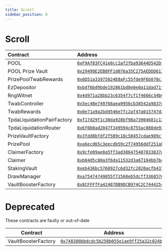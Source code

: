 ```yaml
---
title: Scroll
sidebar_position: 0
---
```


# Scroll

| Contract | Address |
| :--- | :--- |
| POOL | [`0xF9Af83FC41e0cc2af2fba93644D542Df6eA0F2b7`](https://scrollscan.com/address/0xF9Af83FC41e0cc2af2fba93644D542Df6eA0F2b7) |
| POOL Prize Vault | [`0x29499E2EB8FF1d076a35C275AEDDD613Afb1Fa9B`](https://scrollscan.com/token/0x29499E2EB8FF1d076a35C275AEDDD613Afb1Fa9B) |
| PrizePoolTwabRewards | [`0x0D51a33975024E8aFc55fde9F6b070c10AA71Dd9`](https://scrollscan.com/address/0x0D51a33975024E8aFc55fde9F6b070c10AA71Dd9) |
| EzDepositor | [`0xbdf6bd9bde192861bd8e0e0a11dad71f178a34c8`](https://scrollscan.com/address/0xbdf6bd9bde192861bd8e0e0a11dad71f178a34c8) |
| RngWitnet | [`0x4d971a28bb23c6354f7cf1f4666c34b00e94f608`](https://scrollscan.com/address/0x4d971a28bb23c6354f7cf1f4666c34b00e94f608) |
| TwabController | [`0x5ec48e749768aea9956cb38542a9837ec714537d`](https://scrollscan.com/address/0x5ec48e749768aea9956cb38542a9837ec714537d) |
| TwabRewards | [`0x0e71a9a2bd4546e7fc2af47a015747daeb48780d`](https://scrollscan.com/address/0x0e71a9a2bd4546e7fc2af47a015747daeb48780d) |
| TpdaLiquidationPairFactory | [`0xf17d29f1c30da928bf98a73904681c12176de152`](https://scrollscan.com/address/0xf17d29f1c30da928bf98a73904681c12176de152) |
| TpdaLiquidationRouter | [`0x6f0b0ad2047f349594c8755ac080de9288d6ef7b`](https://scrollscan.com/address/0x6f0b0ad2047f349594c8755ac080de9288d6ef7b) |
| PrizeVaultFactory | [`0x3fdd8bfdf2f589c10c58457cdae989c7943a30a5`](https://scrollscan.com/address/0x3fdd8bfdf2f589c10c58457cdae989c7943a30a5) |
| PrizePool | [`0xa6ecd65c3eecdb59c2f74956ddf251ab5d899845`](https://scrollscan.com/address/0xa6ecd65c3eecdb59c2f74956ddf251ab5d899845) |
| ClaimerFactory | [`0x9cfe09ae8a5ff3ad386475407833837d0ee38f66`](https://scrollscan.com/address/0x9cfe09ae8a5ff3ad386475407833837d0ee38f66) |
| Claimer | [`0xb04d5c80a3f6da11532d3a67184bb7be11f00285`](https://scrollscan.com/address/0xb04d5c80a3f6da11532d3a67184bb7be11f00285) |
| StakingVault | [`0xeb436bc5760927c6d32fc2820acfb437860392a3`](https://scrollscan.com/address/0xeb436bc5760927c6d32fc2820acfb437860392a3) |
| DrawManager | [`0xa75474749055f71560eb5dcff33605766c69ddf2`](https://scrollscan.com/address/0xa75474749055f71560eb5dcff33605766c69ddf2) |
| VaultBoosterFactory | [`0x8CFFFfFa42407DB9DCB974C2C744425c3e58d832`](https://scrollscan.com/address/0x8CFFFfFa42407DB9DCB974C2C744425c3e58d832) |


# Deprecated

These contracts are faulty or out-of-date

| Contract | Address |
| ------- | ------- |
| VaultBoosterFactory | [`0x748300bbdcdc5b258b055e1ae9ff25a32c024b76`](https://scrollscan.com/address/0x748300bbdcdc5b258b055e1ae9ff25a32c024b76) |